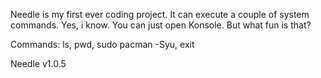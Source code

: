 Needle is my first ever coding project. It can execute a couple of system commands. Yes, i know. You can just open Konsole. But what fun is that?

Commands: ls, pwd, sudo pacman -Syu, exit

Needle v1.0.5
